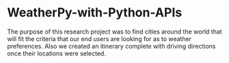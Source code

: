 # WeatherPy-with-Python-APIs
The purpose of this research project was to find cities around the world that will fit the criteria that our end users are looking for as to weather preferences. Also we created an itinerary complete with driving directions once their locations were selected. 
